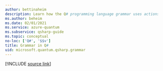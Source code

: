 ```yaml
---
author: bettinaheim
description: Learn how the Q# programming language grammar uses actions and semantic predicates.
ms.author: beheim
ms.date: 02/01/2021
ms.service: azure-quantum
ms.subservice: qsharp-guide
ms.topic: conceptual
no-loc: ['Q#', '$$v']
title: Grammar in Q#
uid: microsoft.quantum.qsharp.grammar
---
```


<!---
# Grammar in Q#
-->

[!INCLUDE [source link](~/includes/qsharp-language/Specifications/Language/5_Grammar/readme.md)]